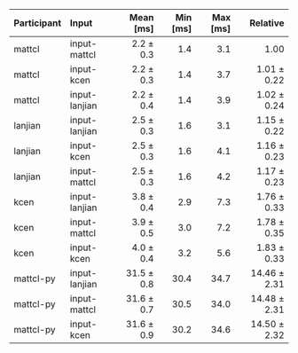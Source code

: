 | Participant | Input | Mean [ms] | Min [ms] | Max [ms] | Relative |
|:---|:---|---:|---:|---:|---:|
| mattcl | input-mattcl | 2.2 ± 0.3 | 1.4 | 3.1 | 1.00 |
| mattcl | input-kcen | 2.2 ± 0.3 | 1.4 | 3.7 | 1.01 ± 0.22 |
| mattcl | input-lanjian | 2.2 ± 0.4 | 1.4 | 3.9 | 1.02 ± 0.24 |
| lanjian | input-lanjian | 2.5 ± 0.3 | 1.6 | 3.1 | 1.15 ± 0.22 |
| lanjian | input-kcen | 2.5 ± 0.3 | 1.6 | 4.1 | 1.16 ± 0.23 |
| lanjian | input-mattcl | 2.5 ± 0.3 | 1.6 | 4.2 | 1.17 ± 0.23 |
| kcen | input-lanjian | 3.8 ± 0.4 | 2.9 | 7.3 | 1.76 ± 0.33 |
| kcen | input-mattcl | 3.9 ± 0.5 | 3.0 | 7.2 | 1.78 ± 0.35 |
| kcen | input-kcen | 4.0 ± 0.4 | 3.2 | 5.6 | 1.83 ± 0.33 |
| mattcl-py | input-lanjian | 31.5 ± 0.8 | 30.4 | 34.7 | 14.46 ± 2.31 |
| mattcl-py | input-mattcl | 31.6 ± 0.7 | 30.5 | 34.0 | 14.48 ± 2.31 |
| mattcl-py | input-kcen | 31.6 ± 0.9 | 30.2 | 34.6 | 14.50 ± 2.32 |
